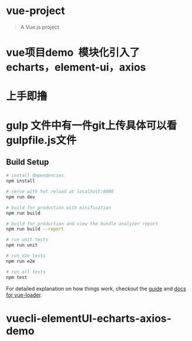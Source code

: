 # vue-project

> A Vue.js project

# vue项目demo  模块化引入了 echarts，element-ui，axios
# 上手即撸

# gulp 文件中有一件git上传具体可以看gulpfile.js文件


## Build Setup

``` bash
# install dependencies
npm install

# serve with hot reload at localhost:8080
npm run dev

# build for production with minification
npm run build

# build for production and view the bundle analyzer report
npm run build --report

# run unit tests
npm run unit

# run e2e tests
npm run e2e

# run all tests
npm test
```

For detailed explanation on how things work, checkout the [guide](http://vuejs-templates.github.io/webpack/) and [docs for vue-loader](http://vuejs.github.io/vue-loader).
# vuecli-elementUI-echarts-axios-demo
